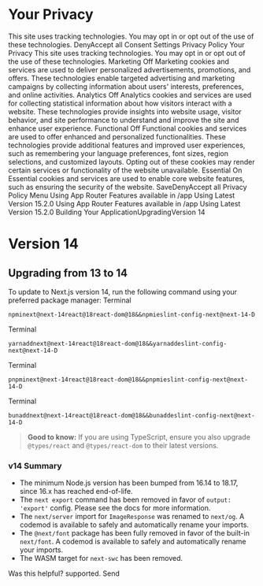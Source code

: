 # Your Privacy
This site uses tracking technologies. You may opt in or opt out of the use of these technologies.
DenyAccept all
Consent Settings
Privacy Policy
Your Privacy
This site uses tracking technologies. You may opt in or opt out of the use of these technologies.
Marketing
Off
Marketing cookies and services are used to deliver personalized advertisements, promotions, and offers. These technologies enable targeted advertising and marketing campaigns by collecting information about users' interests, preferences, and online activities. 
Analytics
Off
Analytics cookies and services are used for collecting statistical information about how visitors interact with a website. These technologies provide insights into website usage, visitor behavior, and site performance to understand and improve the site and enhance user experience.
Functional
Off
Functional cookies and services are used to offer enhanced and personalized functionalities. These technologies provide additional features and improved user experiences, such as remembering your language preferences, font sizes, region selections, and customized layouts. Opting out of these cookies may render certain services or functionality of the website unavailable.
Essential
On
Essential cookies and services are used to enable core website features, such as ensuring the security of the website. 
SaveDenyAccept all
Privacy Policy
Menu
Using App Router
Features available in /app
Using Latest Version
15.2.0
Using App Router
Features available in /app
Using Latest Version
15.2.0
Building Your ApplicationUpgradingVersion 14
# Version 14
## Upgrading from 13 to 14
To update to Next.js version 14, run the following command using your preferred package manager:
Terminal
```
npminext@next-14react@18react-dom@18&&npmieslint-config-next@next-14-D
```

Terminal
```
yarnaddnext@next-14react@18react-dom@18&&yarnaddeslint-config-next@next-14-D
```

Terminal
```
pnpminext@next-14react@18react-dom@18&&pnpmieslint-config-next@next-14-D
```

Terminal
```
bunaddnext@next-14react@18react-dom@18&&bunaddeslint-config-next@next-14-D
```

> **Good to know:** If you are using TypeScript, ensure you also upgrade `@types/react` and `@types/react-dom` to their latest versions.
### v14 Summary
  * The minimum Node.js version has been bumped from 16.14 to 18.17, since 16.x has reached end-of-life.
  * The `next export` command has been removed in favor of `output: 'export'` config. Please see the docs for more information.
  * The `next/server` import for `ImageResponse` was renamed to `next/og`. A codemod is available to safely and automatically rename your imports.
  * The `@next/font` package has been fully removed in favor of the built-in `next/font`. A codemod is available to safely and automatically rename your imports.
  * The WASM target for `next-swc` has been removed.


Was this helpful?
supported.
Send

